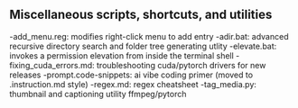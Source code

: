 ## Miscellaneous scripts, shortcuts, and utilities
-add_menu.reg: modifies right-click menu to add entry
-adir.bat: advanced recursive directory search and folder tree generating utlity
-elevate.bat: invokes a permission elevation from inside the terminal shell
-fixing_cuda_errors.md: troubleshooting cuda/pytorch drivers for new releases
-prompt.code-snippets: ai vibe coding primer (moved to .instruction.md style)
-regex.md: regex cheatsheet
-tag_media.py: thumbnail and captioning utility ffmpeg/pytorch
